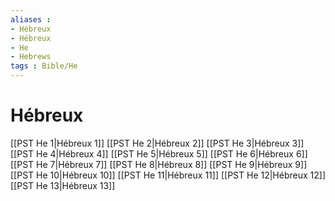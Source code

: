 ```yaml
---
aliases : 
- Hébreux
- Hébreux
- He
- Hebrews
tags : Bible/He
---
```


# Hébreux

[[PST He 1|Hébreux 1]]
[[PST He 2|Hébreux 2]]
[[PST He 3|Hébreux 3]]
[[PST He 4|Hébreux 4]]
[[PST He 5|Hébreux 5]]
[[PST He 6|Hébreux 6]]
[[PST He 7|Hébreux 7]]
[[PST He 8|Hébreux 8]]
[[PST He 9|Hébreux 9]]
[[PST He 10|Hébreux 10]]
[[PST He 11|Hébreux 11]]
[[PST He 12|Hébreux 12]]
[[PST He 13|Hébreux 13]]
